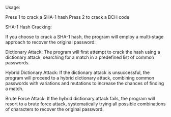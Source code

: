 Usage:

Press 1 to crack a SHA-1 hash
Press 2 to crack a BCH code

SHA-1 Hash Cracking:

If you choose to crack a SHA-1 hash, the program will employ a multi-stage approach to recover the original password:

Dictionary Attack: The program will first attempt to crack the hash using a dictionary attack, searching for a match in a predefined list of common passwords.

Hybrid Dictionary Attack: If the dictionary attack is unsuccessful, the program will proceed to a hybrid dictionary attack, combining common passwords with variations and mutations to increase the chances of finding a match.

Brute Force Attack: If the hybrid dictionary attack fails, the program will resort to a brute force attack, systematically trying all possible combinations of characters to recover the original password.
